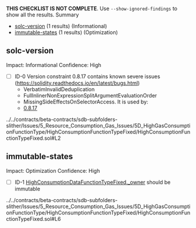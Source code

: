 **THIS CHECKLIST IS NOT COMPLETE**. Use `--show-ignored-findings` to show all the results.
Summary
 - [solc-version](#solc-version) (1 results) (Informational)
 - [immutable-states](#immutable-states) (1 results) (Optimization)
## solc-version
Impact: Informational
Confidence: High
 - [ ] ID-0
Version constraint 0.8.17 contains known severe issues (https://solidity.readthedocs.io/en/latest/bugs.html)
	- VerbatimInvalidDeduplication
	- FullInlinerNonExpressionSplitArgumentEvaluationOrder
	- MissingSideEffectsOnSelectorAccess.
It is used by:
	- [0.8.17](../../contracts/beta-contracts/sdb-subfolders-slither/Issues/5_Resource_Consumption_Gas_Issues/5D_HighGasConsumptionFunctionType/HighConsumptionFunctionTypeFixed/HighConsumptionFunctionTypeFixed.sol#L2)

../../contracts/beta-contracts/sdb-subfolders-slither/Issues/5_Resource_Consumption_Gas_Issues/5D_HighGasConsumptionFunctionType/HighConsumptionFunctionTypeFixed/HighConsumptionFunctionTypeFixed.sol#L2


## immutable-states
Impact: Optimization
Confidence: High
 - [ ] ID-1
[HighConsumptionDataFunctionTypeFixed._owner](../../contracts/beta-contracts/sdb-subfolders-slither/Issues/5_Resource_Consumption_Gas_Issues/5D_HighGasConsumptionFunctionType/HighConsumptionFunctionTypeFixed/HighConsumptionFunctionTypeFixed.sol#L6) should be immutable 

../../contracts/beta-contracts/sdb-subfolders-slither/Issues/5_Resource_Consumption_Gas_Issues/5D_HighGasConsumptionFunctionType/HighConsumptionFunctionTypeFixed/HighConsumptionFunctionTypeFixed.sol#L6


